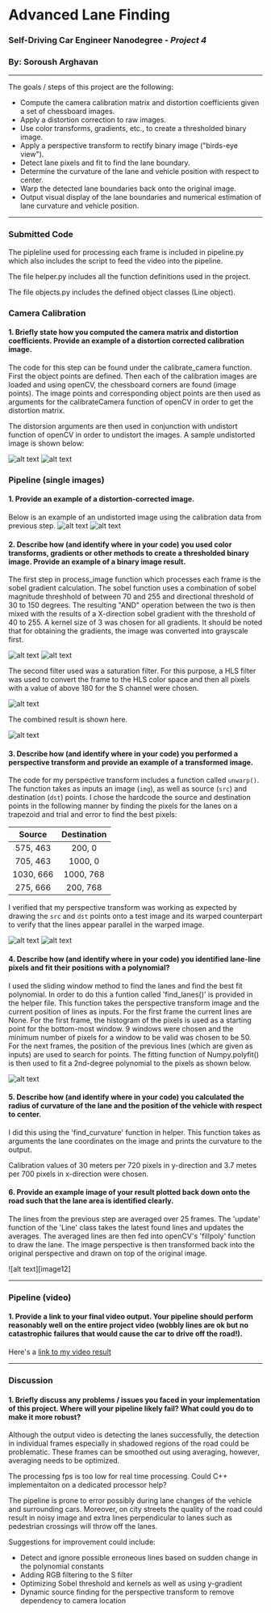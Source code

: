 # **Advanced Lane Finding** 
### Self-Driving Car Engineer Nanodegree - _Project 4_
### By: **Soroush Arghavan**

---

The goals / steps of this project are the following:

* Compute the camera calibration matrix and distortion coefficients given a set of chessboard images.
* Apply a distortion correction to raw images.
* Use color transforms, gradients, etc., to create a thresholded binary image.
* Apply a perspective transform to rectify binary image ("birds-eye view").
* Detect lane pixels and fit to find the lane boundary.
* Determine the curvature of the lane and vehicle position with respect to center.
* Warp the detected lane boundaries back onto the original image.
* Output visual display of the lane boundaries and numerical estimation of lane curvature and vehicle position.

[//]: # (Image References)

[image1]: ./camera_cal/calibration2.jpg "Distorted"
[image2]: ./figure_1.png "Undistorted"
[image3]: ./test_images/test1.jpg "Test image"
[image4]: ./figure_2.png "Distorted Sample"
[image5]: ./figure_3.png "Sample undistorted frame"
[image6]: ./figure_4.png "Sobel transform (combination of X, magnitude and direction) result"
[image7]: ./figure_5.png "S filter"
[image8]: ./figure_6.png "Sobel and S filters combined"
[image9]: ./figure_7.png "Perspective transform sample"
[image10]: ./figure_8.png "Perspective transform"
[image11]: ./figure_9.png "Polynomial fit"
[video1]: ./output.mp4 "Video"
---

### Submitted Code
The pipleline used for processing each frame is included in pipeline.py which also includes the script to feed the video into the pipeline.

The file helper.py includes all the function definitions used in the project.

The file objects.py includes the defined object classes (Line object).

### Camera Calibration

#### 1. Briefly state how you computed the camera matrix and distortion coefficients. Provide an example of a distortion corrected calibration image.

The code for this step can be found under the calibrate_camera function. First the object points are defined. Then each of the calibration images are loaded and using openCV, the chessboard corners are found (image points). The image points and corresponding object points are then used as arguments for the calibrateCamera function of openCV in order to get the distortion matrix.

The distorsion arguments are then used in conjunction with undistort function of openCV in order to undistort the images. A sample undistorted image is shown below:

![alt text][image1]
![alt text][image2]

### Pipeline (single images)

#### 1. Provide an example of a distortion-corrected image.
Below is an example of an undistorted image using the calibration data from previous step.
![alt text][image3]
![alt text][image4]

#### 2. Describe how (and identify where in your code) you used color transforms, gradients or other methods to create a thresholded binary image.  Provide an example of a binary image result.
The first step in process_image function which processes each frame is the sobel gradient calculation. The sobel function uses a combination of sobel magnitude threshhold of between 70 and 255 and directional threshold of 30 to 150 degrees. The resulting "AND" operation between the two is then mixed with the results of a X-direction sobel gradient with the threshold of 40 to 255. A kernel size of 3 was chosen for all gradients.
It should be noted that for obtaining the gradients, the image was converted into grayscale first.

![alt text][image5]
![alt text][image6]

The second filter used was a saturation filter. For this purpose, a HLS filter was used to convert the frame to the HLS color space and then all pixels with a value of above 180 for the S channel were chosen.

![alt text][image7]

The combined result is shown here.

![alt text][image8]

#### 3. Describe how (and identify where in your code) you performed a perspective transform and provide an example of a transformed image.

The code for my perspective transform includes a function called `unwarp()`. The function takes as inputs an image (`img`), as well as source (`src`) and destination (`dst`) points.  I chose the hardcode the source and destination points in the following manner by finding the pixels for the lanes on a trapezoid and trial and error to find the best pixels:

| Source        | Destination   | 
|:-------------:|:-------------:| 
| 575, 463      | 200, 0        | 
| 705, 463      | 1000, 0       |
| 1030, 666     | 1000, 768     |
| 275, 666      | 200, 768      |

I verified that my perspective transform was working as expected by drawing the `src` and `dst` points onto a test image and its warped counterpart to verify that the lines appear parallel in the warped image.

![alt text][image9]
![alt text][image10]

#### 4. Describe how (and identify where in your code) you identified lane-line pixels and fit their positions with a polynomial?

I used the sliding window method to find the lanes and find the best fit polynomial. In order to do this a funtion called 'find_lanes()' is provided in the helper file. This function takes the perspective transform image and the current position of lines as inputs. For the first frame the current lines are None.
For the first frame, the histogram of the pixels is used as a starting point for the bottom-most window. 9 windows were chosen and the minimum number of pixels for a window to be valid was chosen to be 50.
For the next frames, the position of the previous lines (which are given as inputs) are used to search for points. The fitting function of Numpy.polyfit() is then used to fit a 2nd-degree polynomial to the pixels as shown below.

![alt text][image11]

#### 5. Describe how (and identify where in your code) you calculated the radius of curvature of the lane and the position of the vehicle with respect to center.

I did this using the 'find_curvature' function in helper. This function takes as arguments the lane coordinates on the image and prints the curvature to the output.

Calibration values of 30 meters per 720 pixels in y-direction and 3.7 metes per 700 pixels in x-direction were chosen.

#### 6. Provide an example image of your result plotted back down onto the road such that the lane area is identified clearly.

The lines from the previous step are averaged over 25 frames. The 'update' function of the 'Line' class takes the latest found lines and updates the averages. The averaged lines are then fed into openCV's 'fillpoly' function to draw the lane. The image perspective is then transformed back into the original perspective and drawn on top of the original image.

![alt text][image12]

---

### Pipeline (video)

#### 1. Provide a link to your final video output.  Your pipeline should perform reasonably well on the entire project video (wobbly lines are ok but no catastrophic failures that would cause the car to drive off the road!).

Here's a [link to my video result](./output.mp4)

---

### Discussion

#### 1. Briefly discuss any problems / issues you faced in your implementation of this project.  Where will your pipeline likely fail?  What could you do to make it more robust?

Although the output video is detecting the lanes successfully, the detection in individual frames especially in shadowed regions of the road could be problematic. These frames can be smoothed out using averaging, however, averaging needs to be optimized.

The processing fps is too low for real time processing. Could C++ implementaiton on a dedicated processor help?

The pipeline is prone to error possibly during lane changes of the vehicle and surrounding cars. Moreover, on city streets the quality of the road could result in noisy image and extra lines perpendicular to lanes such as pedestrian crossings will throw off the lanes.

Suggestions for improvement could include:
* Detect and ignore possible erroneous lines based on sudden change in the polynomial constants
* Adding RGB filtering to the S filter
* Optimizing Sobel threshold and kernels as well as using y-gradient
* Dynamic source finding for the perspective transform to remove dependency to camera location

